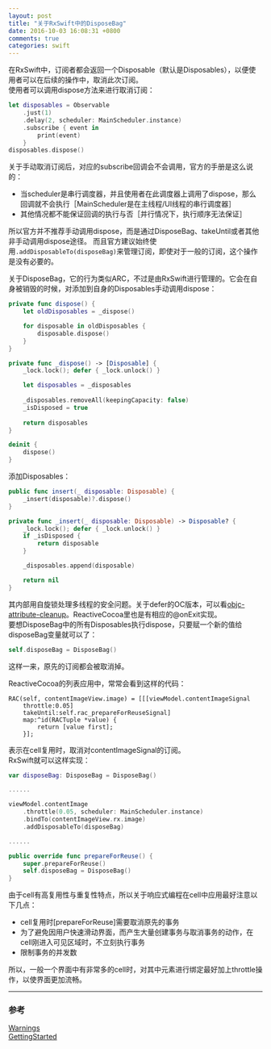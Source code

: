 ```yaml
---
layout: post
title: "关于RxSwift中的DisposeBag"
date: 2016-10-03 16:08:31 +0800
comments: true
categories: swift
---
```

在RxSwift中，订阅者都会返回一个Disposable（默认是Disposables），以便使用者可以在后续的操作中，取消此次订阅。<br>
使用者可以调用dispose方法来进行取消订阅：

```swift
let disposables = Observable
    .just(1)
    .delay(2, scheduler: MainScheduler.instance)
    .subscribe { event in
        print(event)
    }
disposables.dispose()
```
关于手动取消订阅后，对应的subscribe回调会不会调用，官方的手册是这么说的：

- 当scheduler是串行调度器，并且使用者在此调度器上调用了dispose，那么回调就不会执行［MainScheduler是在主线程/UI线程的串行调度器］
- 其他情况都不能保证回调的执行与否［并行情况下，执行顺序无法保证］

<!--More-->

所以官方并不推荐手动调用dispose，而是通过DisposeBag、takeUntil或者其他非手动调用dispose途径。
而且官方建议始终使用`.addDisposableTo(disposeBag)`来管理订阅，即使对于一般的订阅，这个操作是没有必要的。

关于DisposeBag，它的行为类似ARC，不过是由RxSwift进行管理的。它会在自身被销毁的时候，对添加到自身的Disposables手动调用dispose：

```swift
private func dispose() {
    let oldDisposables = _dispose()

    for disposable in oldDisposables {
        disposable.dispose()
    }
}

private func _dispose() -> [Disposable] {
    _lock.lock(); defer { _lock.unlock() }

    let disposables = _disposables
    
    _disposables.removeAll(keepingCapacity: false)
    _isDisposed = true
    
    return disposables
}

deinit {
    dispose()
}
```
添加Disposables：

```swift
public func insert(_ disposable: Disposable) {
    _insert(disposable)?.dispose()
}

private func _insert(_ disposable: Disposable) -> Disposable? {
    _lock.lock(); defer { _lock.unlock() }
    if _isDisposed {
        return disposable
    }

    _disposables.append(disposable)

    return nil
}
```
其内部用自旋锁处理多线程的安全问题。关于defer的OC版本，可以看[objc-attribute-cleanup](http://blog.sunnyxx.com/2014/09/15/objc-attribute-cleanup/)。ReactiveCocoa里也是有相应的@onExit实现。<br>
要想DisposeBag中的所有Disposables执行dispose，只要赋一个新的值给disposeBag变量就可以了：

```swift
self.disposeBag = DisposeBag()
```
这样一来，原先的订阅都会被取消掉。

ReactiveCocoa的列表应用中，常常会看到这样的代码：

```objc
RAC(self, contentImageView.image) = [[[viewModel.contentImageSignal
    throttle:0.05]
    takeUntil:self.rac_prepareForReuseSignal]
    map:^id(RACTuple *value) {
        return [value first];
    }];
```
表示在cell复用时，取消对contentImageSignal的订阅。<br>
RxSwift就可以这样实现：

```swift
var disposeBag: DisposeBag = DisposeBag()

......

viewModel.contentImage
    .throttle(0.05, scheduler: MainScheduler.instance)
    .bindTo(contentImageView.rx.image)
    .addDisposableTo(disposeBag)

......

public override func prepareForReuse() {
    super.prepareForReuse()
    self.disposeBag = DisposeBag()
}
```
由于cell有高复用性与重复性特点，所以关于响应式编程在cell中应用最好注意以下几点：

- cell复用时[prepareForReuse]需要取消原先的事务
- 为了避免因用户快速滑动界面，而产生大量创建事务与取消事务的动作，在cell刚进入可见区域时，不立刻执行事务
- 限制事务的并发数

所以，一般一个界面中有非常多的cell时，对其中元素进行绑定最好加上throttle操作，以使界面更加流畅。

---
### 参考
[Warnings](https://github.com/ReactiveX/RxSwift/blob/master/Documentation/Warnings.md)<br>
[GettingStarted](https://github.com/ReactiveX/RxSwift/blob/master/Documentation/GettingStarted.md)
